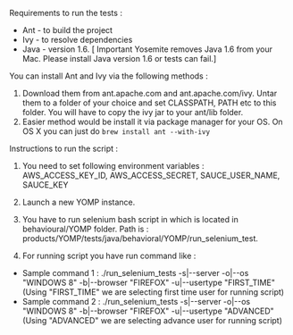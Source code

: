 
Requirements to run the tests :
 - Ant - to build the project
 - Ivy - to resolve dependencies
 - Java - version 1.6. [ Important Yosemite removes Java 1.6 from your Mac. Please install Java version 1.6 or tests can fail.]

You can install Ant and Ivy via the following methods :
1) Download them from ant.apache.com and ant.apache.com/ivy. Untar them to a folder of your choice and set CLASSPATH, PATH etc to this folder. You will have
to copy the ivy jar to your ant/lib folder.
2) Easier method  would be install it via package manager for your OS. On OS X you can just do ```brew install ant --with-ivy```


Instructions to run the script :

1) You need to set following environment variables :
 AWS_ACCESS_KEY_ID, AWS_ACCESS_SECRET, SAUCE_USER_NAME, SAUCE_KEY

2) Launch a new YOMP instance.

3) You have to run selenium bash script in which is located in behavioural/YOMP folder.
 Path is : products/YOMP/tests/java/behavioral/YOMP/run_selenium_test.

4) For running script you have run command like :
- Sample command 1 : ./run_selenium_tests -s|--server <YOMP-server-url> -o|--os "WINDOWS 8" -b|--browser "FIREFOX" -u|--usertype "FIRST_TIME"
(Using "FIRST_TIME" we are selecting first time user for running script)
- Sample command 2 : ./run_selenium_tests -s|--server <YOMP-server-url> -o|--os "WINDOWS 8" -b|--browser "FIREFOX" -u|--usertype "ADVANCED"
(Using "ADVANCED" we are selecting advance user for running script)
